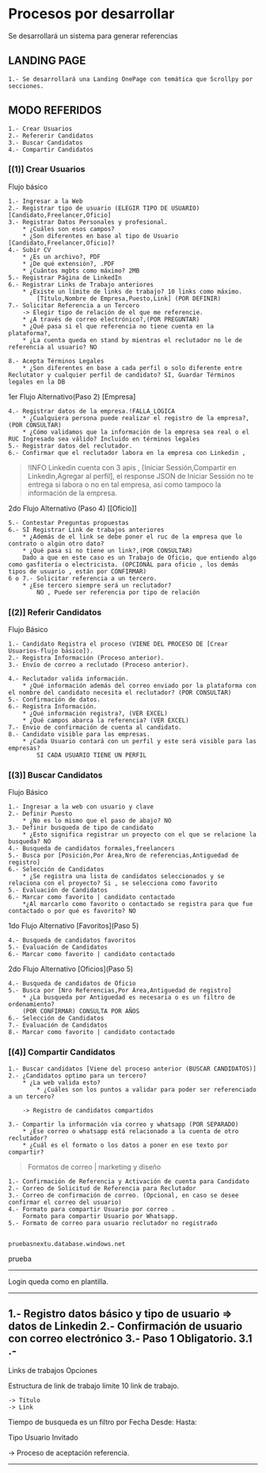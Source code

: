 # Procesos por desarrollar

Se desarrollará un sistema para generar referencias

## LANDING PAGE
    
    1.- Se desarrollará una Landing OnePage con temática que Scrollpy por secciones.

## MODO REFERIDOS

    1.- Crear Usuarios
    2.- Refererir Candidatos
    3.- Buscar Candidatos
    4.- Compartir Candidatos

### [(1)] Crear Usuarios

Flujo básico

    1.- Ingresar a la Web
    2.- Registrar tipo de usuario (ELEGIR TIPO DE USUARIO) [Candidato,Freelancer,Oficio]
    3.- Registrar Datos Personales y profesional.
        * ¿Cuáles son esos campos?
        * ¿Son diferentes en base al tipo de Usuario [Candidato,Freelancer,Oficio]?
    4.- Subir CV
        * ¿Es un archivo?, PDF
        * ¿De qué extensión?, .PDF
        * ¿Cuántos mgbts como máximo? 2MB
    5.- Registrar Página de LinkedIn
    6.- Registrar Links de Trabajo anteriores
        * ¿Existe un límite de links de trabajo? 10 links como máximo.
            [Título,Nombre de Empresa,Puesto,Link] (POR DEFINIR)
    7.- Solicitar Referencia a un Tercero
        -> Elegir tipo de relación de el que me referencie.
        * ¿A través de correo electrónico?,(POR PREGUNTAR)
        * ¿Qué pasa si el que referencia no tiene cuenta en la plataforma?,
        * ¿La cuenta queda en stand by mientras el reclutador no le de referencia al usuario? NO

    8.- Acepta Términos Legales
        * ¿Son diferentes en base a cada perfil o solo diferente entre Reclutator y cualquier perfil de candidato? SI, Guardar Términos legales en la DB

1er Flujo Alternativo(Paso 2) [Empresa]

    4.- Registrar datos de la empresa.!FALLA_LÓGICA
        * ¿Cualquiera persona puede realizar el registro de la empresa?,(POR CONSULTAR)
        * ¿Cómo validamos que la información de la empresa sea real o el RUC Ingresado sea válido? Incluido en términos legales
    5.- Registrar datos del reclutador.
    6.- Confirmar que el reclutador labora en la empresa con Linkedin ,

> !INFO Linkedin cuenta con 3 apis , [Iniciar Sessión,Compartir en Linkedin,Agregar al perfil], el response JSON de Iniciar Sessión no te entrega si labora o no en tal empresa, así como tampoco la información de la empresa.

2do Flujo Alternativo (Paso 4) [[Oficio]]

    5.- Contestar Preguntas propuestas
    6.- SI Registrar Link de trabajos anteriores
        * ¿Además de el link se debe poner el ruc de la empresa que lo contrato o algún otro dato?
        * ¿Qué pasa si no tiene un link?,(POR CONSULTAR)
        Dado a que en este caso es un Trabajo de Oficio, que entiendo algo como gasfitería o electricista. (OPCIONAL para oficio , los demás tipos de usuario , están por CONFIRMAR)
    6 o 7.- Solicitar referencia a un tercero.
        * ¿Ese tercero siempre será un reclutador?
            NO , Puede ser referencia por tipo de relación

### [(2)] Referir Candidatos

Flujo Básico

    1.- Candidato Registra el proceso (VIENE DEL PROCESO DE [Crear Usuarios-flujo básico]).
    2.- Registra Información (Proceso anterior).
    3.- Envío de correo a reclutado (Proceso anterior).

    4.- Reclutador valida información.
        * ¿Qué información además del correo enviado por la plataforma con el nombre del candidato necesita el reclutador? (POR CONSULTAR)
    5.- Confirmación de datos.
    6.- Registra Información.
        * ¿Qué información registra?, (VER EXCEL)
        * ¿Qué campos abarca la referencia? (VER EXCEL)
    7.- Envio de confirmación de cuenta al candidato.
    8.- Candidato visible para las empresas.
        * ¿Cada Usuario contará con un perfil y este será visible para las empresas?
            SI CADA USUARIO TIENE UN PERFIL


### [(3)] Buscar Candidatos

Flujo Básico

    1.- Ingresar a la web con usuario y clave
    2.- Definir Puesto
        * ¿No es lo mismo que el paso de abajo? NO
    3.- Definir busqueda de tipo de candidato
        * ¿Esto significa registrar un proyecto con el que se relacione la busqueda? NO 
    4.- Busqueda de candidatos formales,freelancers
    5.- Busca por [Posición,Por Área,Nro de referencias,Antiguedad de registro]
    6.- Selección de Candidatos
        * ¿Se registra una lista de candidatos seleccionados y se relaciona con el proyecto? Si , se selecciona como favorito
    5.- Evaluación de Candidatos
    6.- Marcar como favorito | candidato contactado
        *¿Al marcarlo como favorito o contactado se registra para que fue contactado o por qué es favorito? NO

1do Flujo Alternativo [Favoritos](Paso 5)
    
    4.- Busqueda de candidatos favoritos
    5.- Evaluación de Candidatos
    6.- Marcar como favorito | candidato contactado

2do Flujo Alternativo [Oficios](Paso 5)

    4.- Busqueda de candidatos de Oficio
    5.- Busca por [Nro Referencias,Por Área,Antiguedad de registro]
        * ¿La busqueda por Antiguedad es necesaria o es un filtro de ordenamiento?
        (POR CONFIRMAR) CONSULTA POR AÑOS
    6.- Selección de Candidatos
    7.- Evaluación de Candidatos
    8.- Marcar como favorito | candidato contactado

### [(4)] Compartir Candidatos

    1.- Buscar candidatos [Viene del proceso anterior (BUSCAR CANDIDATOS)]
    2.- ¿Candidatos optimo para un tercero?
        * ¿La web valida esto?
            * ¿Cuáles son los puntos a validar para poder ser referenciado a un tercero?

        -> Registro de candidatos compartidos
        
    3.- Compartir la información vía correo y whatsapp (POR SEPARADO)
        * ¿Ese correo o whatsapp está relacionado a la cuenta de otro reclutador?
        * ¿Cuál es el formato o los datos a poner en ese texto por compartir?

> Formatos de correo | marketing y diseño

    1.- Confirmación de Referencia y Activación de cuenta para Candidato
    2.- Correo de Solicitud de Referencia para Reclutador
    3.- Correo de confirmación de correo. (Opcional, en caso se desee confirmar el correo del usuario)
    4.- Formato para compartir Usuario por correo .
        Formato para compartir Usuario por Whatsapp.
    5.- Formato de correo para usuario reclutador no registrado


    pruebasnextu.database.windows.net

prueba


--------------------------------------------
Login queda como en plantilla.

--------------------------------------------
1.- Registro datos básico y tipo de usuario => datos de Linkedin
2.- Confirmación de usuario con correo electrónico
3.- Paso 1 Obligatorio.
	3.1 .- 
--------------------------------------------

Links de trabajos Opciones

Estructura de link de trabajo
límite 10 link de trabajo.

	-> Título 
	-> Link
	
Tiempo de busqueda es un filtro por Fecha 
Desde: Hasta:

Tipo Usuario Invitado

-> Proceso de aceptación referencia.

--------------------------------------------


